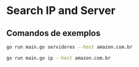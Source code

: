 # Search IP and Server

## Comandos de exemplos

```bash
go run main.go servidores --host amazon.com.br
```
```bash
go run main.go ip --host amazon.com.br
```